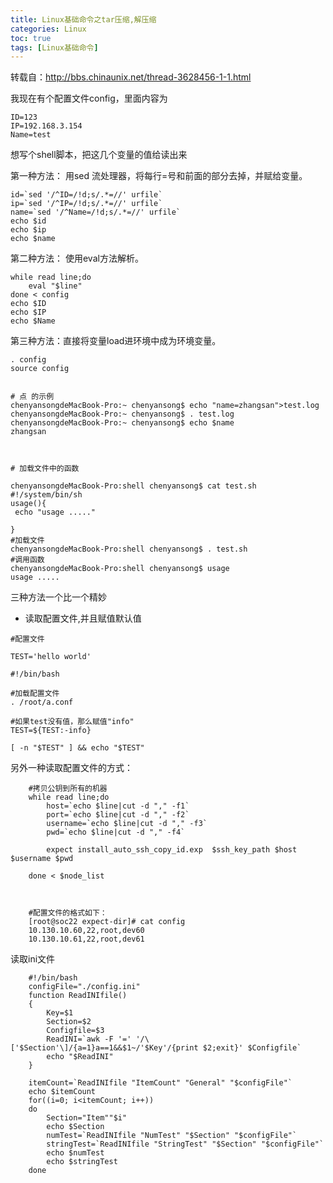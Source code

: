 ```yaml
---
title: Linux基础命令之tar压缩,解压缩
categories: Linux   
toc: true  
tags: [Linux基础命令]
---
```



转载自：http://bbs.chinaunix.net/thread-3628456-1-1.html

我现在有个配置文件config，里面内容为

```
ID=123
IP=192.168.3.154
Name=test
```

想写个shell脚本，把这几个变量的值给读出来

第一种方法： 用sed 流处理器，将每行=号和前面的部分去掉，并赋给变量。

```
id=`sed '/^ID=/!d;s/.*=//' urfile`  
ip=`sed '/^IP=/!d;s/.*=//' urfile`  
name=`sed '/^Name=/!d;s/.*=//' urfile`  
echo $id  
echo $ip  
echo $name  
```

第二种方法： 使用eval方法解析。

```
while read line;do  
    eval "$line"  
done < config  
echo $ID  
echo $IP  
echo $Name  
```
第三种方法：直接将变量load进环境中成为环境变量。

```
. config  
source config  


# 点 的示例
chenyansongdeMacBook-Pro:~ chenyansong$ echo "name=zhangsan">test.log
chenyansongdeMacBook-Pro:~ chenyansong$ . test.log 
chenyansongdeMacBook-Pro:~ chenyansong$ echo $name
zhangsan



# 加载文件中的函数

chenyansongdeMacBook-Pro:shell chenyansong$ cat test.sh 
#!/system/bin/sh
usage(){
 echo "usage ....."

}
#加载文件
chenyansongdeMacBook-Pro:shell chenyansong$ . test.sh 
#调用函数
chenyansongdeMacBook-Pro:shell chenyansong$ usage
usage .....
```

三种方法一个比一个精妙







* 读取配置文件,并且赋值默认值

```
#配置文件

TEST='hello world'
```



```
#!/bin/bash

#加载配置文件
. /root/a.conf

#如果test没有值，那么赋值"info"
TEST=${TEST:-info}

[ -n "$TEST" ] && echo "$TEST"
```





另外一种读取配置文件的方式：

```
	#拷贝公钥到所有的机器
	while read line;do  
		host=`echo $line|cut -d "," -f1`
		port=`echo $line|cut -d "," -f2`
		username=`echo $line|cut -d "," -f3`
		pwd=`echo $line|cut -d "," -f4`		
		
		expect install_auto_ssh_copy_id.exp  $ssh_key_path $host $username $pwd
		
	done < $node_list
	
	
	
	#配置文件的格式如下：
	[root@soc22 expect-dir]# cat config 
    10.130.10.60,22,root,dev60
    10.130.10.61,22,root,dev61

```





读取ini文件

```shell
	#!/bin/bash  
    configFile="./config.ini"          
    function ReadINIfile()    
    {     
        Key=$1  
        Section=$2  
        Configfile=$3  
        ReadINI=`awk -F '=' '/\['$Section'\]/{a=1}a==1&&$1~/'$Key'/{print $2;exit}' $Configfile`    
        echo "$ReadINI"    
    }   

    itemCount=`ReadINIfile "ItemCount" "General" "$configFile"`  
    echo $itemCount  
    for((i=0; i<itemCount; i++))  
    do  
        Section="Item""$i"  
        echo $Section  
        numTest=`ReadINIfile "NumTest" "$Section" "$configFile"`  
        stringTest=`ReadINIfile "StringTest" "$Section" "$configFile"`  
        echo $numTest  
        echo $stringTest  
    done  

```











